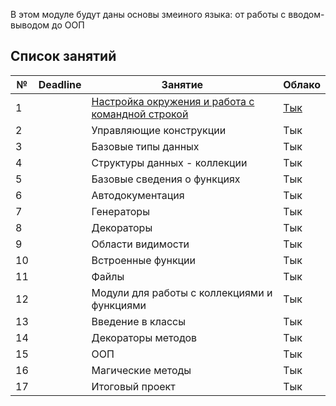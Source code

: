 В этом модуле будут даны основы змеиного языка: от работы с вводом-выводом до ООП

## Список занятий

| №   | Deadline | Занятие                                                  | Облако                                             |
| --- | -------- | -------------------------------------------------------- | -------------------------------------------------- |
| 1   |          | [Настройка окружения и работа с командной строкой](./1/) | [Тык]() |
| 2   |          | Управляющие конструкции                                  | Тык                                                |
| 3   |          | Базовые типы данных                                      | Тык                                                |
| 4   |          | Структуры данных - коллекции                             | Тык                                                |
| 5   |          | Базовые сведения о функциях                              | Тык                                                |
| 6   |          | Автодокументация                                         | Тык                                                |
| 7   |          | Генераторы                                               | Тык                                                |
| 8   |          | Декораторы                                               | Тык                                                |
| 9   |          | Области видимости                                        | Тык                                                |
| 10  |          | Встроенные функции                                       | Тык                                                |
| 11  |          | Файлы                                                    | Тык                                                |
| 12  |          | Модули для работы с коллекциями и функциями              | Тык                                                |
| 13  |          | Введение в классы                                        | Тык                                                |
| 14  |          | Декораторы методов                                       | Тык                                                |
| 15  |          | ООП                                                      | Тык                                                |
| 16  |          | Магические методы                                        | Тык                                                |
| 17  |          | Итоговый проект                                          | Тык                                                |

